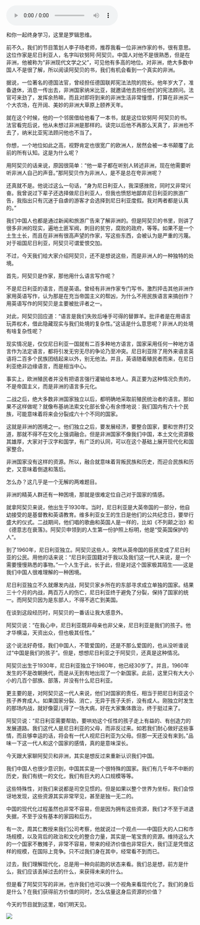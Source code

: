 <audio src="http://igetoss.cdn.igetget.com/mp3/201704/03/201704032221481733135137.mp3" controls="controls">您的浏览器不支持 audio 标签。</audio><p>和你一起终身学习，这里是罗辑思维。</p><p>前不久，我们的节目策划人李子旸老师，推荐我看一位非洲作家的书，很有意思。这位作家是尼日利亚人，名字叫钦努阿·阿契贝。中国人对他不是很熟悉，但是在非洲，他被称为“非洲现代文学之父”，可见他有多高的地位。对非洲，绝大多数中国人不是很了解，所以阅读阿契贝的书，我们有机会看到一个真实的非洲。</p><p>据说，一位著名的德国法官，曾经担任德国联邦宪法法院的院长。他年岁大了，准备退休，消息一传出去，非洲国家纳米比亚，就邀请他去担任他们的宪法顾问。法官可来劲了，发挥余热嘛，而且对即将到来的非洲生活非常憧憬，打算在非洲买一个大农场，在开阔、美妙的非洲大草原上颐养天年。</p><p>就在这个时候，他的一个邻居借给他看了一本书，就是这位钦努阿·阿契贝的书。法官看完后说，他从未想过非洲是那样的。读完以后他不再那么天真了，非洲也不去了，纳米比亚宪法顾问他也不当了。</p><p>你想，一个地位如此之高，视野肯定也很宽广的欧洲人，居然会被一本书颠覆了此前的所有认知。这是为什么呢？</p><p>用阿契贝的话来说，原因很简单：“他一辈子都在听别人转述非洲，现在他需要听听非洲人自己的声音。”那阿契贝作为非洲人，是不是总在夸非洲呢？</p><p>还真就不是。他说过这么一句话，“身为尼日利亚人，我深感挫败，同时又非常兴奋。我曾说过下辈子还选择做尼日利亚人，但我也愤怒地鄙弃尼日利亚的旅游广告，我指出只有沉迷于自虐的游客才会选择到尼日利亚度假。我对两者都是认真的。”</p><p>我们中国人也都是通过新闻和旅游广告来了解非洲的。但是阿契贝的书里，则讲了很多非洲的现实，遍地土匪军阀，刺目的贫穷，腐败的政府，等等。如果不是一个土生土长，而且在非洲有很高声望的作家，写这些东西，会被认为是严重的污蔑。对于祖国尼日利亚，阿契贝可谓爱恨交加。</p><p>不过，今天我们给大家介绍阿契贝，还不是想说这些，而是非洲人的一种独特的处境。</p><p>首先，阿契贝是作家，那他用什么语言写作呢？</p><p>不是尼日利亚的语言，而是英语。曾经有非洲作家专门写书，激烈抨击其他非洲作家用英语写作，认为那是在充当帝国主义的帮凶，为什么不用民族语言来搞创作？用英语写作的阿契贝是主要被批评者之一。</p><p>对此，阿契贝回应道：“语言是我们失败后唾手可得的替罪羊。批评者是在用语言玩弄权术，借此隐藏现实与我们处境的复杂性。”这话是什么意思呢？非洲人的处境有啥复杂性呢？</p><p>现实情况是，仅仅尼日利亚一国就有二百多种地方语言，国家采用任何一种地方语言作为法定语言，都将引发无穷无尽的争论乃至冲突。尼日利亚除了用外来语言英语将二百多个民族团结起来以外，别无他法。并且，英语随着殖民者而来，在尼日利亚绝非边缘语言，而是相当中心。</p><p>事实上，欧洲殖民者并没有把语言强行灌输给本地人。真正要为这种情况负责的，不是帝国主义，而是非洲的语言多元化。</p><p>二战之后，绝大多数非洲国家独立以后，都明确地采取前殖民统治者的语言。那如果不这样做呢？就像布基纳法索文化部长曾心有余悸地说：我们国内有六十个民族，可能意味着将来会分裂成六十个不同的国家。</p><p>这就是非洲的困境之一。他们独立之后，要发展经济，要整合国家，要和世界打交道，那就不得不在文化上强调融合。但是非洲国家不像我们中国，本土文化资源极其雄厚，大家对于汉字和国学，有广泛的认同，可以在这个基础上展开现代化和国家整合。</p><p>非洲国家没有这样的资源。所以，融合就意味着背叛民族和历史，而迎合民族和历史，又意味着倒退和落后。</p><p>怎么办？这几乎是一个无解的两难题目。</p><p>非洲的精英人群还有一种困境，那就是很难定位自己对于国家的情感。</p><p>就拿阿契贝来说，他出生于1930年。当时，尼日利亚是大英帝国的一部分，他自幼接受的是基督教和英语教育。维多利亚女王的生日是他们的公共纪念日，要举行盛大的仪式。二战期间，他们唱的歌曲和英国人是一样的，比如《不列颠之治》和《德意志在衰落》。阿契贝申领到的人生第一份护照上标明，他是“受英国保护的人”。</p><p>到了1960年，尼日利亚独立。阿契贝这些人，突然从英帝国的臣民变成了尼日利亚的公民。用他的话来说：“尼日利亚国籍对于我以及我们这一代人来说，是一个需要慢慢熟悉的事物。”一个人生于此，长于此，但是对这个国家极其陌生——这是我们中国人很难理解的一种困境。</p><p>尼日利亚独立不久就爆发内战，阿契贝家乡所在的东部寻求成立单独的国家。结果三十个月的内战，两百万人的伤亡，尼日利亚终于避免了分裂，保持了国家的统一。而阿契贝因为是东部人，不得不逃亡到美国。</p><p>在谈到这段经历时，阿契贝的一番话让我大感意外。</p><p>阿契贝说：“在我心中，尼日利亚既非母亲也非父亲，尼日利亚是我们的孩子。他才华横溢，天资出众，但也极其任性。”</p><p>这个说法好奇怪，我们中国人，不管爱国的，还是不那么爱国的，也从没听谁说过“中国是我们的孩子”。但是，想想尼日利亚之于阿契贝，还真是这种情况。</p><p>阿契贝出生于1930年，尼日利亚独立于1960年，他已经30岁了。并且，1960年发生的不是改朝换代，而是从无到有地出现了一个新国家。此前，这里只有大大小小的几百个部族、部落，并没有什么尼日利亚。</p><p>更主要的是，对阿契贝这一代人来说，他们对国家的责任，相当于把尼日利亚这个孩子养育成人。如果国家分裂、消亡，无异于孩子夭折，没有成人。刚独立时发生的那场内战，就好像婴儿得了一场大病，好在大家集体救治，终于挺过来了。</p><p>阿契贝说：“尼日利亚需要帮助，要哄劝这个任性的孩子走上有益的、有创造力的发展道路。我们这代人是尼日利亚的父母，而非反过来。如若我们耐心做好这些事情，而且够幸运的话，将会有一代人视尼日利亚为父母。但那一天还没有来到。”品味一下这一代人和这个国家的感情，真的是意味深长。</p><p>今天跟大家聊阿契贝和非洲，其实是想反过来重新认识我们中国。</p><p>我们中国人也很少意识到，中国其实是一个很特殊的国家。我们有几千年不中断的历史，我们有统一的文化，我们有巨大的人口规模等等。</p><p>这些特殊性，对我们来说都是司空见惯的。但是如果以整个世界为坐标，我们会惊讶地发现，这些资源其实非常罕见，甚至是独一无二的。</p><p>中国的现代化过程虽然也非常不容易，但是因为拥有这些资源，我们才不至于进退失据，不至于没有基本的家园和后方。</p><p>有一次，周其仁教授来我们公司考察，他就说过一个观点——中国巨大的人口和市场规模，以及背后的政治和文化的整合力量，其实是一笔宝贵的资源。维持这么大的一个国家不散摊子，非常不容易，带来的经济价值也非常巨大，我们正是凭借这样的规模，在国际上竞争。只不过我们身在其中，经常看不到而已。</p><p>过去，我们理解现代化，总是用一种向前跑的状态来看。我们总是想，前方是什么，我们应该丢掉过去的什么，来获得未来的什么。</p><p>但是看了阿契贝写的非洲，也许我们也可以换一个视角来看现代化了。我们的身后是什么？在我们获得前方价值的同时，怎么估量这身后资源的价值？</p><p>今天的节目就到这里，咱们明天见。</p><img src="https://piccdn.igetget.com/img/201704/03/201704032301439230385039.jpg" />